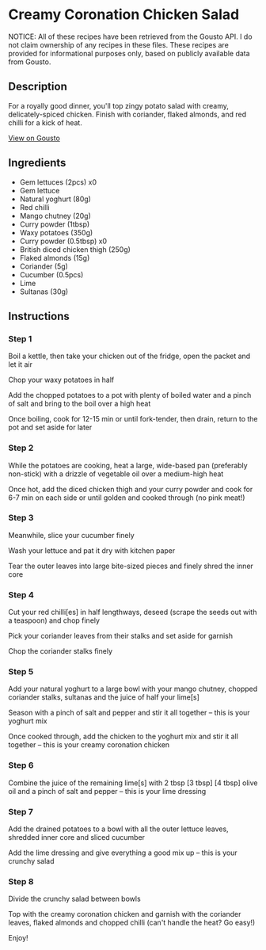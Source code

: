 # Creamy Coronation Chicken Salad

NOTICE: All of these recipes have been retrieved from the Gousto API. I do not claim ownership of any recipes in these files. These recipes are provided for informational purposes only, based on publicly available data from Gousto.

## Description

For a royally good dinner, you'll top zingy potato salad with creamy, delicately-spiced chicken. Finish with coriander, flaked almonds, and red chilli for a kick of heat.


[View on Gousto](https://www.gousto.co.uk/recipes/cookbook/creamy-coronation-chicken-salad)

## Ingredients

- Gem lettuces (2pcs) x0
- Gem lettuce
- Natural yoghurt (80g)
- Red chilli
- Mango chutney (20g)
- Curry powder (1tbsp)
- Waxy potatoes (350g)
- Curry powder (0.5tbsp) x0
- British diced chicken thigh (250g)
- Flaked almonds (15g)
- Coriander (5g)
- Cucumber (0.5pcs)
- Lime
- Sultanas (30g)

## Instructions


### Step 1

Boil a kettle, then take your chicken out of the fridge, open the packet and let it air

Chop your waxy potatoes in half

Add the chopped potatoes to a pot with plenty of boiled water and a pinch of salt and bring to the boil over a high heat

Once boiling, cook for 12-15 min or until fork-tender, then drain, return to the pot and set aside for later


### Step 2

While the potatoes are cooking, heat a large, wide-based pan (preferably non-stick) with a drizzle of vegetable oil over a medium-high heat

Once hot, add the diced chicken thigh and your curry powder and cook for 6-7 min on each side or until golden and cooked through (no pink meat!)


### Step 3

Meanwhile, slice your cucumber finely

Wash your lettuce and pat it dry with kitchen paper

Tear the outer leaves into large bite-sized pieces and finely shred the inner core


### Step 4

Cut your red chilli[es] in half lengthways, deseed (scrape the seeds out with a teaspoon) and chop finely

Pick your coriander leaves from their stalks and set aside for garnish

Chop the coriander stalks finely


### Step 5

Add your natural yoghurt to a large bowl with your mango chutney, chopped coriander stalks, sultanas and the juice of half your lime[s]

Season with a pinch of salt and pepper and stir it all together – this is your yoghurt mix

Once cooked through, add the chicken to the yoghurt mix and stir it all together – this is your creamy coronation chicken


### Step 6

Combine the juice of the remaining lime[s] with 2 tbsp<span class="text-danger"> <span class="text-purple">[3 tbsp]</span> [4 tbsp]</span> olive oil and a pinch of salt and pepper – this is your lime dressing


### Step 7

Add the drained potatoes to a bowl with all the outer lettuce leaves, shredded inner core and sliced cucumber

Add the lime dressing and give everything a good mix up – this is your crunchy salad

### Step 8

Divide the crunchy salad between bowls

Top with the creamy coronation chicken and garnish with the coriander leaves, flaked almonds and chopped chilli (can't handle the heat? Go easy!)

Enjoy!

